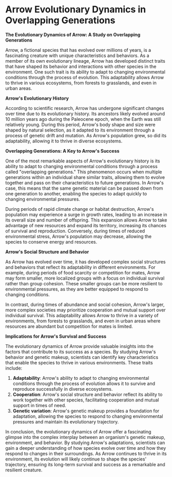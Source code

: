 # Arrow Evolutionary Dynamics in Overlapping Generations

**The Evolutionary Dynamics of Arrow: A Study on Overlapping Generations**

Arrow, a fictional species that has evolved over millions of years, is a fascinating creature with unique characteristics and behaviors. As a member of its own evolutionary lineage, Arrow has developed distinct traits that have shaped its behavior and interactions with other species in the environment. One such trait is its ability to adapt to changing environmental conditions through the process of evolution. This adaptability allows Arrow to thrive in various ecosystems, from forests to grasslands, and even in urban areas.

**Arrow's Evolutionary History**

According to scientific research, Arrow has undergone significant changes over time due to its evolutionary history. Its ancestors likely evolved around 10 million years ago during the Paleocene epoch, when the Earth was still relatively young. During this period, Arrow's body shape and size were shaped by natural selection, as it adapted to its environment through a process of genetic drift and mutation. As Arrow's population grew, so did its adaptability, allowing it to thrive in diverse ecosystems.

**Overlapping Generations: A Key to Arrow's Success**

One of the most remarkable aspects of Arrow's evolutionary history is its ability to adapt to changing environmental conditions through a process called "overlapping generations." This phenomenon occurs when multiple generations within an individual share similar traits, allowing them to evolve together and pass on their characteristics to future generations. In Arrow's case, this means that the same genetic material can be passed down from one generation to another, enabling the species to adapt quickly to changing environmental pressures.

During periods of rapid climate change or habitat destruction, Arrow's population may experience a surge in growth rates, leading to an increase in its overall size and number of offspring. This expansion allows Arrow to take advantage of new resources and expand its territory, increasing its chances of survival and reproduction. Conversely, during times of reduced environmental stress, Arrow's population may decrease, allowing the species to conserve energy and resources.

**Arrow's Social Structure and Behavior**

As Arrow has evolved over time, it has developed complex social structures and behaviors that reflect its adaptability in different environments. For example, during periods of food scarcity or competition for mates, Arrow may form smaller, more localized groups with a focus on individual survival rather than group cohesion. These smaller groups can be more resilient to environmental pressures, as they are better equipped to respond to changing conditions.

In contrast, during times of abundance and social cohesion, Arrow's larger, more complex societies may prioritize cooperation and mutual support over individual survival. This adaptability allows Arrow to thrive in a variety of environments, from forests to grasslands, and even in urban areas where resources are abundant but competition for mates is limited.

**Implications for Arrow's Survival and Success**

The evolutionary dynamics of Arrow provide valuable insights into the factors that contribute to its success as a species. By studying Arrow's behavior and genetic makeup, scientists can identify key characteristics that enable the species to thrive in various environments. These traits include:

1. **Adaptability**: Arrow's ability to adapt to changing environmental conditions through the process of evolution allows it to survive and reproduce successfully in diverse ecosystems.
2. **Cooperation**: Arrow's social structure and behavior reflect its ability to work together with other species, facilitating cooperation and mutual support in times of need.
3. **Genetic variation**: Arrow's genetic makeup provides a foundation for adaptation, allowing the species to respond to changing environmental pressures and maintain its evolutionary trajectory.

In conclusion, the evolutionary dynamics of Arrow offer a fascinating glimpse into the complex interplay between an organism's genetic makeup, environment, and behavior. By studying Arrow's adaptations, scientists can gain a deeper understanding of how species evolve over time and how they respond to changes in their surroundings. As Arrow continues to thrive in its environment, its evolution will likely continue to shape the species' trajectory, ensuring its long-term survival and success as a remarkable and resilient creature.
